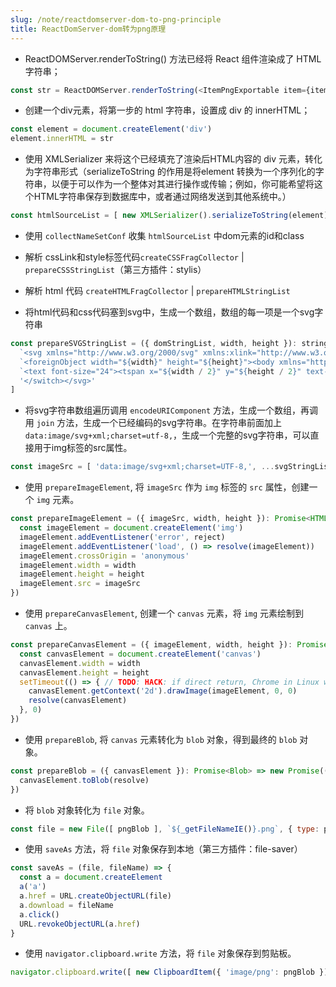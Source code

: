 ```yaml
---
slug: /note/reactdomserver-dom-to-png-principle
title: ReactDomServer-dom转为png原理
---
```

- ReactDOMServer.renderToString() 方法已经将 React 组件渲染成了 HTML 字符串；
```js
const str = ReactDOMServer.renderToString(<ItemPngExportable item={item} isWithDeviceFrame={isWithDeviceFrame} scale={scale} hasWatermark={hasWatermark} isExportSticky={isExportSticky} isIncludeCanvasName={isIncludeCanvasName} sdk={sdk} />)
```

- 创建一个div元素，将第一步的 html 字符串，设置成 div 的 innerHTML；
```js
const element = document.createElement('div')
element.innerHTML = str
```

- 使用 XMLSerializer 来将这个已经填充了渲染后HTML内容的 div 元素，转化为字符串形式（serializeToString 的作用是将element 转换为一个序列化的字符串，以便于可以作为一个整体对其进行操作或传输；例如，你可能希望将这个HTML字符串保存到数据库中，或者通过网络发送到其他系统中。）
```js
const htmlSourceList = [ new XMLSerializer().serializeToString(element) ]
```

- 使用 `collectNameSetConf` 收集 `htmlSourceList` 中dom元素的id和class

- 解析 cssLink和style标签代码`createCSSFragCollector` | `prepareCSSStringList`（第三方插件：stylis）

- 解析 html 代码 `createHTMLFragCollector` | `prepareHTMLStringList`

- 将html代码和css代码塞到svg中，生成一个数组，数组的每一项是一个svg字符串
```js
const prepareSVGStringList = ({ domStringList, width, height }): string[] => [
  `<svg xmlns="http://www.w3.org/2000/svg" xmlns:xlink="http://www.w3.org/1999/xlink" version="1.1" width="${width}" height="${height}"><switch>`,
  `<foreignObject width="${width}" height="${height}"><body xmlns="http://www.w3.org/1999/xhtml" style="font-size:16px">`, ...domStringList, '</body></foreignObject>',
  `<text font-size="24"><tspan x="${width / 2}" y="${height / 2}" text-anchor="middle">Feature not supported</tspan></text>`,
  '</switch></svg>'
]
```

- 将svg字符串数组遍历调用 `encodeURIComponent` 方法，生成一个数组，再调用 `join` 方法，生成一个已经编码的svg字符串。在字符串前面加上 `data:image/svg+xml;charset=utf-8,`，生成一个完整的svg字符串，可以直接用于img标签的src属性。
```js
const imageSrc = [ 'data:image/svg+xml;charset=UTF-8,', ...svgStringList.map((v) => encodeURIComponent(v)) ].join('')
```

- 使用 `prepareImageElement`, 将 `imageSrc` 作为 `img` 标签的 `src` 属性，创建一个 `img` 元素。
```js
const prepareImageElement = ({ imageSrc, width, height }): Promise<HTMLImageElement> => new Promise((resolve, reject) => {
  const imageElement = document.createElement('img')
  imageElement.addEventListener('error', reject)
  imageElement.addEventListener('load', () => resolve(imageElement))
  imageElement.crossOrigin = 'anonymous'
  imageElement.width = width
  imageElement.height = height
  imageElement.src = imageSrc
})
```

- 使用 `prepareCanvasElement`, 创建一个 `canvas` 元素，将 `img` 元素绘制到 `canvas` 上。
```js
const prepareCanvasElement = ({ imageElement, width, height }): Promise<HTMLCanvasElement> => new Promise((resolve) => {
  const canvasElement = document.createElement('canvas')
  canvasElement.width = width
  canvasElement.height = height
  setTimeout(() => { // TODO: HACK: if direct return, Chrome in Linux will crash (but not Firefox)
    canvasElement.getContext('2d').drawImage(imageElement, 0, 0)
    resolve(canvasElement)
  }, 0)
})
```

- 使用 `prepareBlob`, 将 `canvas` 元素转化为 `blob` 对象，得到最终的 `blob` 对象。
```js
const prepareBlob = ({ canvasElement }): Promise<Blob> => new Promise((resolve) => {
  canvasElement.toBlob(resolve)
})
```

- 将 `blob` 对象转化为 `file` 对象。
```js
const file = new File([ pngBlob ], `${_getFileNameIE()}.png`, { type: pngBlob.type })

```

- 使用 `saveAs` 方法，将 `file` 对象保存到本地（第三方插件：file-saver）
```js
const saveAs = (file, fileName) => {
  const a = document.createElement
  a('a')
  a.href = URL.createObjectURL(file)
  a.download = fileName
  a.click()
  URL.revokeObjectURL(a.href)
}
```

- 使用 `navigator.clipboard.write` 方法，将 `file` 对象保存到剪贴板。
```js
navigator.clipboard.write([ new ClipboardItem({ 'image/png': pngBlob }) ])
```
